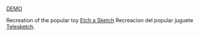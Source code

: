 [DEMO](https://vitpab1.github.io/ETCH-A-SKETCH/) 

Recreation of the popular toy [Etch a Sketch](https://en.wikipedia.org/wiki/Etch_A_Sketch)
Recreacion del popular juguete [Telesketch](https://es.wikipedia.org/wiki/Telesketch). 

